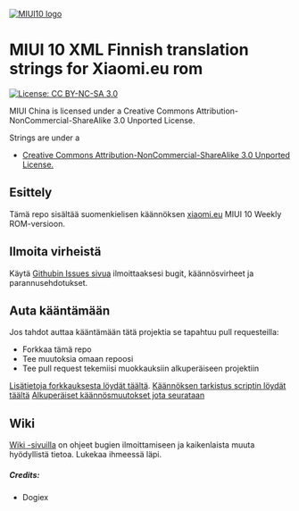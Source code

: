 [![MIUI10 logo](https://i.imgur.com/s5PsCYM.png)](https://xiaomi.eu/)

# MIUI 10 XML Finnish translation strings for Xiaomi.eu rom

[![License: CC BY-NC-SA 3.0](https://img.shields.io/badge/license-CC%20BY--NC--SA%203.0-lightgrey.svg)](http://creativecommons.org/licenses/by-nc-sa/3.0/)

MIUI China is licensed under a Creative Commons Attribution-NonCommercial-ShareAlike 3.0 Unported License.

Strings are under a 
- [Creative Commons Attribution-NonCommercial-ShareAlike 3.0 Unported License.](http://creativecommons.org/licenses/by-nc-sa/3.0/)

## Esittely

Tämä repo sisältää suomenkielisen käännöksen [xiaomi.eu](http://xiaomi.eu/community/forums/103/) MIUI 10 Weekly ROM-versioon.

## Ilmoita virheistä

Käytä [Githubin Issues sivua](https://github.com/dogiex/MIUI-XML-10-FINNISH/issues) ilmoittaaksesi bugit, käännösvirheet ja parannusehdotukset.

## Auta kääntämään
Jos tahdot auttaa kääntämään tätä projektia se tapahtuu pull requesteilla:
- Forkkaa tämä repo
- Tee muutoksia omaan repoosi
- Tee pull request tekemiisi muokkauksiin alkuperäiseen projektiin

[Lisätietoja forkkauksesta löydät täältä](https://guides.github.com/activities/forking).
[Käännöksen tarkistus scriptin löydät täältä](https://translators.xiaomi.eu/XML_MIUI10-Finnish-fi.html)
[Alkuperäiset käännösmuutokset jota seurataan](https://github.com/ingbrzy/Xiaomi.eu-MIUIv10-XML-Compare)

## Wiki
[Wiki -sivuilla](https://github.com/dogiex/MIUI-XML-10-FINNISH/wiki) on ohjeet bugien ilmoittamiseen ja kaikenlaista muuta hyödyllistä tietoa. Lukekaa ihmeessä läpi.

##### Credits:
- Dogiex
